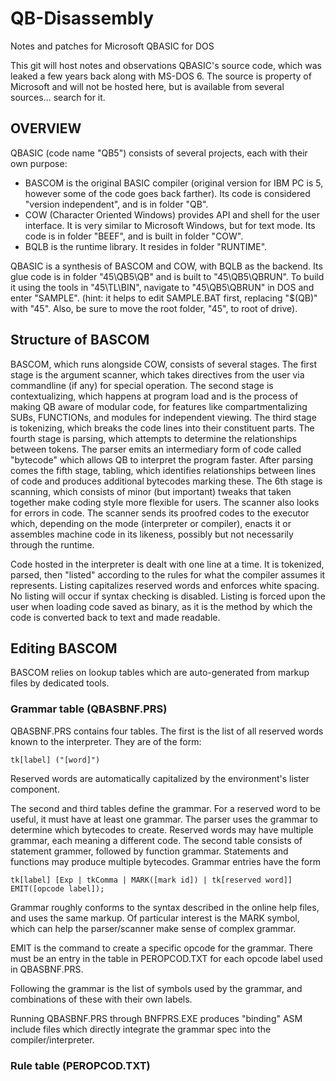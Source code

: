 # QB-Disassembly
Notes and patches for Microsoft QBASIC for DOS


This git will host notes and observations QBASIC's source code, which was leaked a few years back along with MS-DOS 6. The source is property of Microsoft and will not be hosted here, but is available from several sources... search for it.


## OVERVIEW

QBASIC (code name "QB5") consists of several projects, each with their own purpose:
- BASCOM is the original BASIC compiler (original version for IBM PC is 5, however some of the code goes back farther). Its code is considered "version independent", and is in folder "QB".
- COW (Character Oriented Windows) provides API and shell for the user interface. It is very similar to Microsoft Windows, but for text mode. Its code is in folder "BEEF", and is built in folder "COW".
- BQLB is the runtime library. It resides in folder "RUNTIME".

QBASIC is a synthesis of BASCOM and COW, with BQLB as the backend. Its glue code is in folder "45\QB5\QB" and is built to "45\QB5\QBRUN". To build it using the tools in "45\TL\BIN", navigate to "45\QB5\QBRUN" in DOS and enter "SAMPLE". (hint: it helps to edit SAMPLE.BAT first, replacing "$(QB)" with "45". Also, be sure to move the root folder, "45", to root of drive).


## Structure of BASCOM

BASCOM, which runs alongside COW, consists of several stages. The first stage is the argument scanner, which takes directives from the user via commandline (if any) for special operation. The second stage is contextualizing, which happens at program load and is the process of making QB aware of modular code, for features like compartmentalizing SUBs, FUNCTIONs, and modules for independent viewing. The third stage is tokenizing, which breaks the code lines into their constituent parts. The fourth stage is parsing, which attempts to determine the relationships between tokens. The parser emits an intermediary form of code called "bytecode" which allows QB to interpret the program faster. After parsing comes the fifth stage, tabling, which identifies relationships between lines of code and produces additional bytecodes marking these. The 6th stage is scanning, which consists of minor (but important) tweaks that taken together make coding style more flexible for users. The scanner also looks for errors in code. The scanner sends its proofred codes to the executor which, depending on the mode (interpreter or compiler), enacts it or assembles machine code in its likeness, possibly but not necessarily through the runtime.

Code hosted in the interpreter is dealt with one line at a time. It is tokenized, parsed, then "listed" according to the rules for what the compiler assumes it represents. Listing capitalizes reserved words and enforces white spacing. No listing will occur if syntax checking is disabled. Listing is forced upon the user when loading code saved as binary, as it is the method by which the code is converted back to text and made readable.

## Editing BASCOM

BASCOM relies on lookup tables which are auto-generated from markup files by dedicated tools.

### Grammar table (QBASBNF.PRS)

QBASBNF.PRS contains four tables. The first is the list of all reserved words known to the interpreter. They are of the form:

`tk[label] ("[word]")`

Reserved words are automatically capitalized by the environment's lister component.

The second and third tables define the grammar. For a reserved word to be useful, it must have at least one grammar. The parser uses the grammar to determine which bytecodes to create. Reserved words may have multiple grammar, each meaning a different code. The second table consists of statement grammer, followed by function grammar. Statements and functions may produce multiple bytecodes. Grammar entries have the form

`tk[label] [Exp | tkComma | MARK([mark id]) | tk[reserved word]] EMIT([opcode label]);`

Grammar roughly conforms to the syntax described in the online help files, and uses the same markup. Of particular interest is the MARK symbol, which can help the parser/scanner make sense of complex grammar.

EMIT is the command to create a specific opcode for the grammar. There must be an entry in the table in PEROPCOD.TXT for each opcode label used in QBASBNF.PRS.

Following the grammar is the list of symbols used by the grammar, and combinations of these with their own labels.

Running QBASBNF.PRS through BNFPRS.EXE produces "binding" ASM include files which directly integrate the grammar spec into the compiler/interpreter.


### Rule table (PEROPCOD.TXT)




